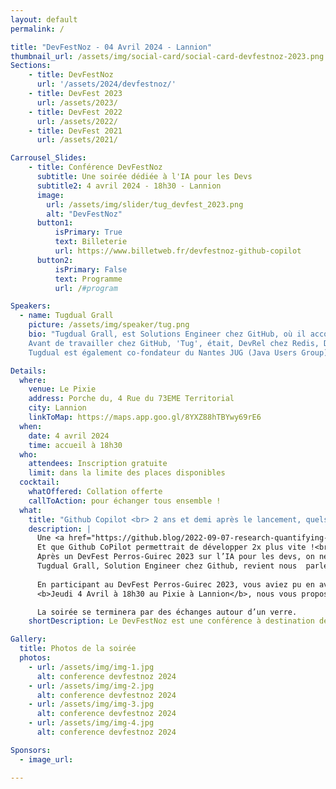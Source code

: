 ```yaml
---
layout: default
permalink: /

title: "DevFestNoz - 04 Avril 2024 - Lannion"
thumbnail_url: /assets/img/social-card/social-card-devfestnoz-2023.png
Sections:
    - title: DevFestNoz
      url: '/assets/2024/devfestnoz/'
    - title: DevFest 2023
      url: /assets/2023/
    - title: DevFest 2022
      url: /assets/2022/
    - title: DevFest 2021
      url: /assets/2021/

Carrousel_Slides:
    - title: Conférence DevFestNoz
      subtitle: Une soirée dédiée à l'IA pour les Devs
      subtitle2: 4 avril 2024 - 18h30 - Lannion
      image:
        url: /assets/img/slider/tug_devfest_2023.png
        alt: "DevFestNoz"
      button1:
          isPrimary: True
          text: Billeterie
          url: https://www.billetweb.fr/devfestnoz-github-copilot
      button2:
          isPrimary: False
          text: Programme
          url: /#program

Speakers:
  - name: Tugdual Grall
    picture: /assets/img/speaker/tug.png
    bio: "Tugdual Grall, est Solutions Engineer chez GitHub, où il accompagne les développeurs dans leur utilisation de GitHub et des pratiques DevOps/DevSecOps.
    Avant de travailler chez GitHub, 'Tug', était, DevRel chez Redis, Directeur du Product Management chez Red Hat, Technical Evangelist chez MapR, MongoDB et Couchbase. Tug a également travaillé comme CTO chez eXo Platform, et comme Product Manager et Développeur sur la platform JavaEE d'Oracle.
    Tugdual est également co-fondateur du Nantes JUG (Java Users Group) qui réunit tous les mois depuis 2008 les développeurs et architectes de la région nantaise."

Details:
  where:
    venue: Le Pixie 
    address: Porche du, 4 Rue du 73EME Territorial
    city: Lannion
    linkToMap: https://maps.app.goo.gl/8YXZ88hTBYwy69rE6
  when:
    date: 4 avril 2024
    time: accueil à 18h30
  who:
    attendees: Inscription gratuite
    limit: dans la limite des places disponibles
  cocktail: 
    whatOffered: Collation offerte
    callToAction: pour échanger tous ensemble !
  what:
    title: "Github Copilot <br> 2 ans et demi après le lancement, quels retours d’expérience ?"
    description: |
      Une <a href="https://github.blog/2022-09-07-research-quantifying-github-copilots-impact-on-developer-productivity-and-happiness">étude</a> réalisée par GitHub montre que 88% des développeurs qui utilisent CoPilot se sentent plus productifs, 74% trouvent qu’ils se concentrent sur des travaux plus satisfaisants.  <br>
      Et que Github CoPilot permettrait de développer 2x plus vite !<br>
      Après un DevFest Perros-Guirec 2023 sur l’IA pour les devs, on ne pouvait pas en rester là!<br>
      Tugdual Grall, Solution Engineer chez Github, revient nous  parler de Github CoPilot, le service d’IA générative pour l’aide au développement informatique proposé par Github.<br><br>
      
      En participant au DevFest Perros-Guirec 2023, vous aviez pu en avoir un avant-goût, voici la suite.
      <b>Jeudi 4 Avril à 18h30 au Pixie à Lannion</b>, nous vous proposons une conférence d’1h30 durant laquelle Tugdual Grall reviendra sur l’IA générative et fera un récap des bonnes pratiques de développement assisté par IA accumulées depuis 2,5 ans par Github et les utilisateurs de Copilot.<br><br>

      La soirée se terminera par des échanges autour d’un verre.
    shortDescription: Le DevFestNoz est une conférence à destination des développeu.se.r.s organisée par l'association <a href="https://codedarmor.fr/">Code d'Armor</a>.

Gallery:
  title: Photos de la soirée
  photos:
    - url: /assets/img/img-1.jpg
      alt: conference devfestnoz 2024
    - url: /assets/img/img-2.jpg
      alt: conference devfestnoz 2024
    - url: /assets/img/img-3.jpg
      alt: conference devfestnoz 2024
    - url: /assets/img/img-4.jpg
      alt: conference devfestnoz 2024

Sponsors:
  - image_url:

---
```

